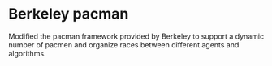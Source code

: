 # Berkeley pacman

Modified the pacman framework provided by Berkeley to support a dynamic number of pacmen and organize races between different agents and algorithms.

